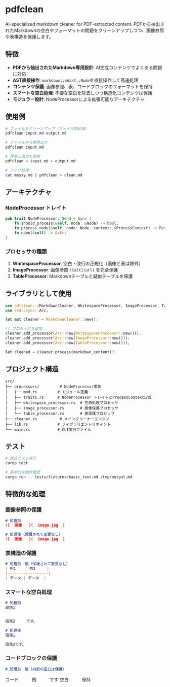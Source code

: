 # pdfclean

AI-specialized markdown cleaner for PDF-extracted content. PDFから抽出されたMarkdownの空白やフォーマットの問題をクリーンアップしつつ、画像参照や表構造を保護します。

## 特徴

- **PDFから抽出されたMarkdown専用設計**: AI生成コンテンツでよくある問題に対応
- **AST直接操作**: `markdown::mdast::Node`を直接操作して高速処理
- **コンテンツ保護**: 画像参照、表、コードブロックのフォーマットを保持
- **スマートな空白処理**: 不要な空白を除去しつつ構造化コンテンツは保護
- **モジュラー設計**: NodeProcessorによる拡張可能なアーキテクチャ

## 使用例

```bash
# ファイルをクリーンアップ（ファイル間処理）
pdfclean input.md output.md

# ファイルから標準出力
pdfclean input.md

# 標準入出力を使用
pdfclean < input.md > output.md

# パイプ処理
cat messy.md | pdfclean > clean.md
```

## アーキテクチャ

### NodeProcessor トレイト

```rust
pub trait NodeProcessor: Send + Sync {
    fn should_process(&self, node: &Node) -> bool;
    fn process_node(&self, node: Node, context: &ProcessContext) -> Result<Option<Node>>;
    fn name(&self) -> &str;
}
```

### プロセッサの種類

1. **WhitespaceProcessor**: 空白・改行の正規化（画像と表は除外）
2. **ImageProcessor**: 画像参照 `![alt](url)` を完全保護
3. **TableProcessor**: Markdownテーブルと疑似テーブルを保護

## ライブラリとして使用

```rust
use pdfclean::{MarkdownCleaner, WhitespaceProcessor, ImageProcessor, TableProcessor};
use std::sync::Arc;

let mut cleaner = MarkdownCleaner::new();

// プロセッサを追加
cleaner.add_processor(Arc::new(WhitespaceProcessor::new()));
cleaner.add_processor(Arc::new(ImageProcessor::new()));
cleaner.add_processor(Arc::new(TableProcessor::new()));

let cleaned = cleaner.process(markdown_content)?;
```

## プロジェクト構造

```
src/
├── processors/         # NodeProcessor実装
│   ├── mod.rs         # モジュール定義
│   ├── traits.rs      # NodeProcessor トレイトとProcessContext定義
│   ├── whitespace_processor.rs  # 空白処理プロセッサ
│   ├── image_processor.rs       # 画像保護プロセッサ
│   └── table_processor.rs       # 表保護プロセッサ
├── cleaner.rs          # メインクリーナーエンジン
├── lib.rs             # ライブラリエントリポイント
└── main.rs            # CLI実行ファイル
```

## テスト

```bash
# 統合テスト実行
cargo test

# 基本的な動作確認
cargo run -- tests/fixtures/basic_text.md /tmp/output.md
```

## 特徴的な処理

### 画像参照の保護
```markdown
# 処理前
![  画像   ](  image.jpg  )

# 処理後（保護されて変更なし）
![  画像   ](  image.jpg  )
```

### 表構造の保護
```markdown
# 処理前・後（保護されて変更なし）
| 列1    | 列2     |
|--------|---------|
| データ | データ  |
```

### スマートな空白処理
```markdown
# 処理前
段落1


段落2　　　です。

# 処理後
段落1

段落2です。
```

### コードブロックの保護
```markdown
# 処理前・後（内部の空白は保護）
```
コード　　　例　　　です
空白　　　保持
```